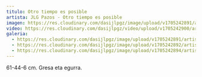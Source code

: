 ```yaml
---
titulo: Otro tiempo es posible
artista: JLG Pazos - Otro tiempo es posible
imagen: https://res.cloudinary.com/dasijlpgz/image/upload/v1705242891/artistas/Jose%20Luis%20Gonz%C3%A1lez%20Pazos%20-%20Otro%20tiempo%20es%20posible/obra_10/P1090148.jpg
video: https://res.cloudinary.com/dasijlpgz/video/upload/v1705242900/artistas/Jose%20Luis%20Gonz%C3%A1lez%20Pazos%20-%20Otro%20tiempo%20es%20posible/obra_10/Sin_t%C3%ADtulo.mp4
galeria:
  - https://res.cloudinary.com/dasijlpgz/image/upload/v1705242891/artistas/Jose%20Luis%20Gonz%C3%A1lez%20Pazos%20-%20Otro%20tiempo%20es%20posible/obra_10/P1090148.jpg
  - https://res.cloudinary.com/dasijlpgz/image/upload/v1705242892/artistas/Jose%20Luis%20Gonz%C3%A1lez%20Pazos%20-%20Otro%20tiempo%20es%20posible/obra_10/P1090151.jpg
  - https://res.cloudinary.com/dasijlpgz/image/upload/v1705242894/artistas/Jose%20Luis%20Gonz%C3%A1lez%20Pazos%20-%20Otro%20tiempo%20es%20posible/obra_10/P1090154.jpg
---
```

61-44-6 cm.
Gresa eta egurra.
